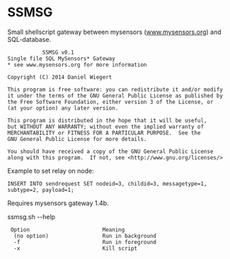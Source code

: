 SSMSG
=====

Small shellscript gateway between mysensors (www.mysensors.org) and SQL-database.

               SSMSG v0.1
    Single file SQL MySensors* Gateway
    * see www.mysensors.org for more information

    Copyright (C) 2014 Daniel Wiegert

    This program is free software: you can redistribute it and/or modify
    it under the terms of the GNU General Public License as published by
    the Free Software Foundation, either version 3 of the License, or
    (at your option) any later version.

    This program is distributed in the hope that it will be useful,
    but WITHOUT ANY WARRANTY; without even the implied warranty of
    MERCHANTABILITY or FITNESS FOR A PARTICULAR PURPOSE.  See the
    GNU General Public License for more details.

    You should have received a copy of the GNU General Public License
    along with this program.  If not, see <http://www.gnu.org/licenses/>


Example to set relay on node:
```
INSERT INTO sendrequest SET nodeid=3, childid=3, messagetype=1, subtype=2, payload=1;
```

Requires mysensors gateway 1.4b.

ssmsg.sh --help
```
 Option                       Meaning
  (no option)                 Run in background
  -f                          Run in foreground
  -x                          Kill script
```
